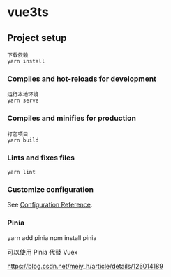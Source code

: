 # vue3ts

## Project setup
```
下载依赖
yarn install
```

### Compiles and hot-reloads for development
```
运行本地环境
yarn serve
```

### Compiles and minifies for production
```
打包项目
yarn build
```

### Lints and fixes files
```
yarn lint
```

### Customize configuration
See [Configuration Reference](https://cli.vuejs.org/config/).

### Pinia 
yarn add pinia
npm install pinia

可以使用 Pinia 代替 Vuex

https://blog.csdn.net/meiy_h/article/details/126014189

